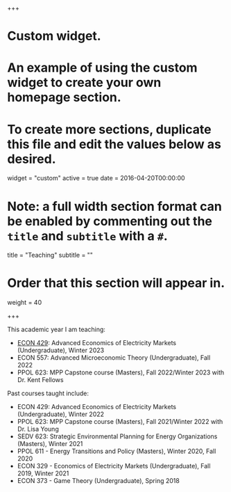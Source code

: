 +++
# Custom widget.
# An example of using the custom widget to create your own homepage section.
# To create more sections, duplicate this file and edit the values below as desired.
widget = "custom"
active = true
date = 2016-04-20T00:00:00

# Note: a full width section format can be enabled by commenting out the `title` and `subtitle` with a `#`.
title = "Teaching"
subtitle = ""

# Order that this section will appear in.
weight = 40

+++

This academic year I am teaching: 

- [ECON 429](uploads/econ429/index.html): Advanced Economics of Electricity Markets (Undergraduate), Winter 2023
- ECON 557: Advanced Microeconomic Theory (Undergraduate), Fall 2022
- PPOL 623: MPP Capstone course (Masters), Fall 2022/Winter 2023 with Dr. Kent Fellows

Past courses taught include:

- ECON 429: Advanced Economics of Electricity Markets (Undergraduate), Winter 2022
- PPOL 623: MPP Capstone course (Masters), Fall 2021/Winter 2022 with Dr. Lisa Young
- SEDV 623: Strategic Environmental Planning for Energy Organizations (Masters), Winter 2021
- PPOL 611 - Energy Transitions and Policy (Masters), Winter 2020, Fall 2020
- ECON 329 - Economics of Electricity Markets (Undergraduate), Fall 2019, Winter 2021
- ECON 373 - Game Theory (Undergraduate), Spring 2018


